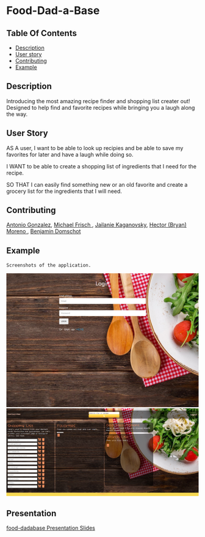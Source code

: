 
  
  # Food-Dad-a-Base

  ## Table Of Contents
  - [Description](#description)
  - [User story](#userstory)
  - [Contributing](#contributing)
  - [Example](#example)

  ## Description 
  Introducing the most amazing recipe finder and shopping list creater out! Designed to help find and favorite 
  recipes while bringing you a laugh along the way. 

  ## User Story
  AS A user, I want to be able to look up recipies and be able to save my favorites for later and have a laugh while doing so. 

  I WANT to be able to create a shopping list of ingredients that I need for the recipe. 

  SO THAT I can easily find something new or an old favorite and create a grocery list for the ingredients that I will need. 
  

  ## Contributing
  [Antonio Gonzalez](http://github.com/goantonioUW),
  [Michael Frisch ](http://github.com/mfrisch87),
  [Jailanie Kaganovsky](http://github.com/jkaganovsky),
  [Hector (Bryan) Moreno ](http://github.com/bfourGitHub),
  [Benjamin Domschot ](http://github.com/Bdomschot)


  ## Example
    Screenshots of the application.
  ![Screenshot of the login page](public/stylesheets/assets/Screenshot2.png)
  ![Screenshot of the members page](public/stylesheets/assets/screenshot.png)
  
  
  ## Presentation
  [food-dadabase Presentation Slides](https://docs.google.com/presentation/d/1MjIPanVPaaMoMh3-gfeyL3os7C-lBUWjLQqFEKfd1Wg/edit?usp=sharing)


